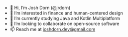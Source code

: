- 👋 Hi, I’m Josh Dorn (@jrdorn)
- 👀 I’m interested in finance and human-centered design
- 🌱 I’m currently studying Java and Kotlin Multiplatform
- 💞️ I’m looking to collaborate on open-source software
- 📫 Reach me at joshdorn.dev@gmail.com

